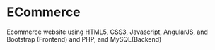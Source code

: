 # ECommerce
Ecommerce website using HTML5, CSS3, Javascript, AngularJS, and Bootstrap (Frontend) and PHP, and MySQL(Backend)

